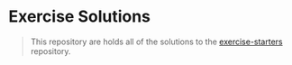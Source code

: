 # Exercise Solutions
> This repository are holds all of the solutions to the [exercise-starters](https://github.com/RefactorU/exercise-starters) repository.

